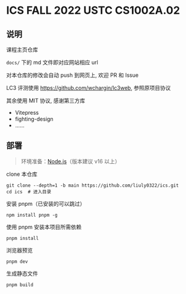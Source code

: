 # ICS FALL 2022 USTC CS1002A.02

## 说明

课程主页仓库

`docs/` 下的 md 文件即对应网站相应 url

对本仓库的修改会自动 push 到网页上, 欢迎 PR 和 Issue

LC3 评测使用 <https://github.com/wchargin/lc3web>, 参照原项目协议

其余使用 MIT 协议, 感谢第三方库

- Vitepress
- fighting-design
- ......

## 部署

> 环境准备：[Node.js](http://nodejs.cn/download/)（版本建议 v16 以上）

clone 本仓库

```
git clone --depth=1 -b main https://github.com/liuly0322/ics.git
cd ics  # 进入目录
```

安装 pnpm（已安装的可以跳过）

```
npm install pnpm -g
```

使用 pnpm 安装本项目所需依赖

```
pnpm install
```

浏览器预览

```
pnpm dev
```

生成静态文件

```
pnpm build
```
